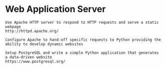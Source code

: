 # Web Application Server

	Use Apache HTTP server to respond to HTTP requests and serve a static webpage
	http://httpd.apache.org/

	Configure Apache to hand-off specific requests to Python providing the ability to develop dynamic websites

	Setup PostgreSQL and write a simple Python application that generates a data-driven website
	https://www.postgresql.org/
